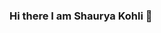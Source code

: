 ### Hi there I am Shaurya Kohli 👋

<!--
**shauryakohli/shauryakohli** is a ✨ _special_ ✨ repository because its `README.md` (this file) appears on your GitHub profile.

Here are some ideas to get you started:
<img src="https://cdn.mos.cms.futurecdn.net/22TcBxDokgJPuf2ewRPBKn-320-80.jpg">
- 🔭 I’m currently working on Data Science and Web Developement Projects
- 🌱 I’m currently learning Cyber Security and Data Sciece...
- 👯 I’m looking to collaborate on more projecta  ...
- 🤔 I’m looking for help with ML...
- 💬 Ask me about  ...
- 📫 How to reach me:Github ...
- 😄 Pronouns: ...
- ⚡ Fun fact: ...
-->

